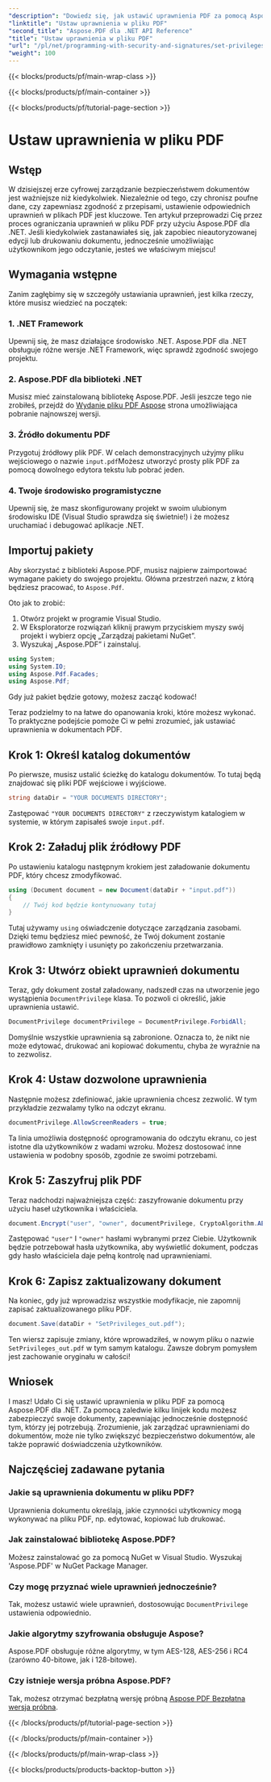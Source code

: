 ```yaml
---
"description": "Dowiedz się, jak ustawić uprawnienia PDF za pomocą Aspose.PDF dla .NET dzięki temu przewodnikowi krok po kroku. Skutecznie zabezpiecz swoje dokumenty."
"linktitle": "Ustaw uprawnienia w pliku PDF"
"second_title": "Aspose.PDF dla .NET API Reference"
"title": "Ustaw uprawnienia w pliku PDF"
"url": "/pl/net/programming-with-security-and-signatures/set-privileges/"
"weight": 100
---
```


{{< blocks/products/pf/main-wrap-class >}}

{{< blocks/products/pf/main-container >}}

{{< blocks/products/pf/tutorial-page-section >}}

# Ustaw uprawnienia w pliku PDF

## Wstęp

W dzisiejszej erze cyfrowej zarządzanie bezpieczeństwem dokumentów jest ważniejsze niż kiedykolwiek. Niezależnie od tego, czy chronisz poufne dane, czy zapewniasz zgodność z przepisami, ustawienie odpowiednich uprawnień w plikach PDF jest kluczowe. Ten artykuł przeprowadzi Cię przez proces ograniczania uprawnień w pliku PDF przy użyciu Aspose.PDF dla .NET. Jeśli kiedykolwiek zastanawiałeś się, jak zapobiec nieautoryzowanej edycji lub drukowaniu dokumentu, jednocześnie umożliwiając użytkownikom jego odczytanie, jesteś we właściwym miejscu!

## Wymagania wstępne

Zanim zagłębimy się w szczegóły ustawiania uprawnień, jest kilka rzeczy, które musisz wiedzieć na początek:

### 1. .NET Framework

Upewnij się, że masz działające środowisko .NET. Aspose.PDF dla .NET obsługuje różne wersje .NET Framework, więc sprawdź zgodność swojego projektu.

### 2. Aspose.PDF dla biblioteki .NET

Musisz mieć zainstalowaną bibliotekę Aspose.PDF. Jeśli jeszcze tego nie zrobiłeś, przejdź do [Wydanie pliku PDF Aspose](https://releases.aspose.com/pdf/net/) strona umożliwiająca pobranie najnowszej wersji.

### 3. Źródło dokumentu PDF

Przygotuj źródłowy plik PDF. W celach demonstracyjnych użyjmy pliku wejściowego o nazwie `input.pdf`Możesz utworzyć prosty plik PDF za pomocą dowolnego edytora tekstu lub pobrać jeden.

### 4. Twoje środowisko programistyczne

Upewnij się, że masz skonfigurowany projekt w swoim ulubionym środowisku IDE (Visual Studio sprawdza się świetnie!) i że możesz uruchamiać i debugować aplikacje .NET.

## Importuj pakiety

Aby skorzystać z biblioteki Aspose.PDF, musisz najpierw zaimportować wymagane pakiety do swojego projektu. Główna przestrzeń nazw, z którą będziesz pracować, to `Aspose.Pdf`.

Oto jak to zrobić:

1. Otwórz projekt w programie Visual Studio.
2. W Eksploratorze rozwiązań kliknij prawym przyciskiem myszy swój projekt i wybierz opcję „Zarządzaj pakietami NuGet”.
3. Wyszukaj „Aspose.PDF” i zainstaluj.

```csharp
using System;
using System.IO;
using Aspose.Pdf.Facades;
using Aspose.Pdf;
```

Gdy już pakiet będzie gotowy, możesz zacząć kodować!

Teraz podzielmy to na łatwe do opanowania kroki, które możesz wykonać. To praktyczne podejście pomoże Ci w pełni zrozumieć, jak ustawiać uprawnienia w dokumentach PDF.

## Krok 1: Określ katalog dokumentów

Po pierwsze, musisz ustalić ścieżkę do katalogu dokumentów. To tutaj będą znajdować się pliki PDF wejściowe i wyjściowe.

```csharp
string dataDir = "YOUR DOCUMENTS DIRECTORY";
```
Zastępować `"YOUR DOCUMENTS DIRECTORY"` z rzeczywistym katalogiem w systemie, w którym zapisałeś swoje `input.pdf`.

## Krok 2: Załaduj plik źródłowy PDF

Po ustawieniu katalogu następnym krokiem jest załadowanie dokumentu PDF, który chcesz zmodyfikować.

```csharp
using (Document document = new Document(dataDir + "input.pdf"))
{
    // Twój kod będzie kontynuowany tutaj
}
```
Tutaj używamy `using` oświadczenie dotyczące zarządzania zasobami. Dzięki temu będziesz mieć pewność, że Twój dokument zostanie prawidłowo zamknięty i usunięty po zakończeniu przetwarzania.

## Krok 3: Utwórz obiekt uprawnień dokumentu

Teraz, gdy dokument został załadowany, nadszedł czas na utworzenie jego wystąpienia `DocumentPrivilege` klasa. To pozwoli ci określić, jakie uprawnienia ustawić.

```csharp
DocumentPrivilege documentPrivilege = DocumentPrivilege.ForbidAll;
```
Domyślnie wszystkie uprawnienia są zabronione. Oznacza to, że nikt nie może edytować, drukować ani kopiować dokumentu, chyba że wyraźnie na to zezwolisz.

## Krok 4: Ustaw dozwolone uprawnienia

Następnie możesz zdefiniować, jakie uprawnienia chcesz zezwolić. W tym przykładzie zezwalamy tylko na odczyt ekranu.

```csharp
documentPrivilege.AllowScreenReaders = true;
```
Ta linia umożliwia dostępność oprogramowania do odczytu ekranu, co jest istotne dla użytkowników z wadami wzroku. Możesz dostosować inne ustawienia w podobny sposób, zgodnie ze swoimi potrzebami.

## Krok 5: Zaszyfruj plik PDF

Teraz nadchodzi najważniejsza część: zaszyfrowanie dokumentu przy użyciu haseł użytkownika i właściciela.

```csharp
document.Encrypt("user", "owner", documentPrivilege, CryptoAlgorithm.AESx128, false);
```
Zastępować `"user"` I `"owner"` hasłami wybranymi przez Ciebie. Użytkownik będzie potrzebował hasła użytkownika, aby wyświetlić dokument, podczas gdy hasło właściciela daje pełną kontrolę nad uprawnieniami. 

## Krok 6: Zapisz zaktualizowany dokument

Na koniec, gdy już wprowadzisz wszystkie modyfikacje, nie zapomnij zapisać zaktualizowanego pliku PDF.

```csharp
document.Save(dataDir + "SetPrivileges_out.pdf");
```
Ten wiersz zapisuje zmiany, które wprowadziłeś, w nowym pliku o nazwie `SetPrivileges_out.pdf` w tym samym katalogu. Zawsze dobrym pomysłem jest zachowanie oryginału w całości!

## Wniosek

I masz! Udało Ci się ustawić uprawnienia w pliku PDF za pomocą Aspose.PDF dla .NET. Za pomocą zaledwie kilku linijek kodu możesz zabezpieczyć swoje dokumenty, zapewniając jednocześnie dostępność tym, którzy jej potrzebują. Zrozumienie, jak zarządzać uprawnieniami do dokumentów, może nie tylko zwiększyć bezpieczeństwo dokumentów, ale także poprawić doświadczenia użytkowników. 

## Najczęściej zadawane pytania

### Jakie są uprawnienia dokumentu w pliku PDF?  
Uprawnienia dokumentu określają, jakie czynności użytkownicy mogą wykonywać na pliku PDF, np. edytować, kopiować lub drukować.

### Jak zainstalować bibliotekę Aspose.PDF?  
Możesz zainstalować go za pomocą NuGet w Visual Studio. Wyszukaj 'Aspose.PDF' w NuGet Package Manager.

### Czy mogę przyznać wiele uprawnień jednocześnie?  
Tak, możesz ustawić wiele uprawnień, dostosowując `DocumentPrivilege` ustawienia odpowiednio.

### Jakie algorytmy szyfrowania obsługuje Aspose?  
Aspose.PDF obsługuje różne algorytmy, w tym AES-128, AES-256 i RC4 (zarówno 40-bitowe, jak i 128-bitowe).

### Czy istnieje wersja próbna Aspose.PDF?  
Tak, możesz otrzymać bezpłatną wersję próbną [Aspose PDF Bezpłatna wersja próbna](https://releases.aspose.com/).

{{< /blocks/products/pf/tutorial-page-section >}}

{{< /blocks/products/pf/main-container >}}

{{< /blocks/products/pf/main-wrap-class >}}

{{< blocks/products/products-backtop-button >}}